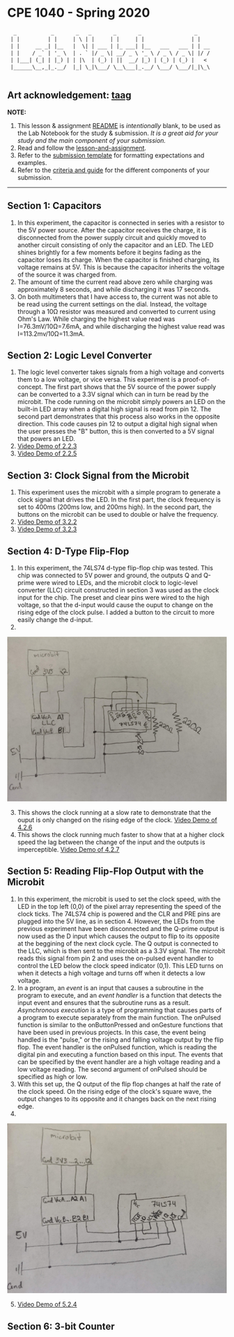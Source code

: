 # CPE 1040 - Spring 2020
```
  _           _       _   _       _       _                 _    
 | |         | |     | \ | |     | |     | |               | |   
 | |     __ _| |__   |  \| | ___ | |_ ___| |__   ___   ___ | | __
 | |    / _` | '_ \  | . ` |/ _ \| __/ _ \ '_ \ / _ \ / _ \| |/ /
 | |___| (_| | |_) | | |\  | (_) | ||  __/ |_) | (_) | (_) |   < 
 |______\__,_|_.__/  |_| \_|\___/ \__\___|_.__/ \___/ \___/|_|\_\
                                                                                                                      
```
Art acknowledgement: [taag](http://patorjk.com/software/taag/)
---

**NOTE:** 
1. This lesson & assignment [README](README.md) is _intentionally_ blank, to be used as the Lab Notebook for the study & submission. _It is a great aid for your study and the main component of your submission._
2. Read and follow the [lesson-and-assignment](lesson-and-assignment.md).
2. Refer to the [submission template](submission-template.md) for formatting expectations and examples. 
4. Refer to the [criteria and guide](criteria-and-guide.md) for the different components of your submission.
---

## Section 1: Capacitors
1. In this experiment, the capacitor is connected in series with a resistor to the 5V power source. After the capacitor receives the charge, it is disconnected from the power supply circuit and quickly moved to another circuit consisting of only the capacitor and an LED. The LED shines brightly for a few moments before it begins fading as the capacitor loses its charge.
When the capacitor is finished charging, its voltage remains at 5V. This is because the capacitor inherits the voltage of the source it was charged from.
 2. The amount of time the current read above zero while charging was approximately 8 seconds, and while discharging it was 17 seconds.
 3. On both multimeters that I have access to, the current was not able to be read using the current settings on the dial. Instead, the voltage through a 10Ω resistor was measured and converted to current using Ohm's Law. While charging the highest value read was I=76.3mV/10Ω=7.6mA, and while discharging the highest value read was I=113.2mv/10Ω=11.3mA.

## Section 2: Logic Level Converter
1. The logic level converter takes signals from a high voltage and converts them to a low voltage, or vice versa. This experiment is a proof-of-concept.
The first part shows that the 5V source of the power supply can be converted to a 3.3V signal which can in turn be read by the microbit. The code running on the microbit simply powers an LED on the built-in LED array when a digital high signal is read from pin 12.
The second part demonstrates that this process also works in the opposite direction. This code causes pin 12 to output a digital high signal when the user presses the "B" button, this is then converted to a 5V signal that powers an LED.
2. [Video Demo of 2.2.3](https://i.imgur.com/5mTvyty.mp4)
3. [Video Demo of 2.2.5](https://i.imgur.com/Oi8cfG8.mp4)

## Section 3: Clock Signal from the Microbit
1. This experiment uses the microbit with a simple program to generate a clock signal that drives the LED. In the first part, the clock frequency is set to 400ms (200ms low, and 200ms high). In the second part, the buttons on the microbit can be used to double or halve the frequency.
2. [Video Demo of 3.2.2](https://i.imgur.com/tTOPdqc.mp4)
3. [Video Demo of 3.2.3](https://i.imgur.com/ucOMod8.mp4)

## Section 4: D-Type Flip-Flop
1. In this experiment, the 74LS74 d-type flip-flop chip was tested. This chip was connected to 5V power and ground, the outputs Q and Q-prime were wired to LEDs, and the microbit clock to logic-level converter (LLC) circuit constructed in section 3 was used as the clock input for the chip. The preset and clear pins were wired to the high voltage, so that the d-input would cause the ouput to change on the rising edge of the clock pulse. I added a button to the circuit to more easily change the d-input.
2. 
![alt text](images/IMG_20200410_155458.jpg "Section 4 Circuit Diagram")

3. This shows the clock running at a slow rate to demonstrate that the ouput is only changed on the rising edge of the clock. [Video Demo of 4.2.6](https://i.imgur.com/kqopfRn.mp4)
4. This shows the clock running much faster to show that at a higher clock speed the lag between the change of the input and the outputs is imperceptible. [Video Demo of 4.2.7](https://i.imgur.com/YpNDISR.mp4)

## Section 5: Reading Flip-Flop Output with the Microbit
1. In this experiment, the microbit is used to set the clock speed, with the LED in the top left (0,0) of the pixel array representing the speed of the clock ticks. The 74LS74 chip is powered and the CLR and PRE pins are plugged into the 5V line, as in section 4. However, the LEDs from the previous experiment have been disconnected and the Q-prime output is now used as the D input which causes the output to flip to its opposite at the beggining of the next clock cycle. The Q output is connected to the LLC, which is then sent to the microbit as a 3.3V signal. The microbit reads this signal from pin 2 and uses the on-pulsed event handler to control the LED below the clock speed indicator (0,1). This LED turns on when it detects a high voltage and turns off when it detects a low voltage.
2. In a program, an *event* is an input that causes a subroutine in the program to execute, and an *event handler* is a function that detects the input event and ensures that the subroutine runs as a result. *Asynchronous execution* is a type of programming that causes parts of a program to execute separately from the main function.
The onPulsed function is similar to the onButtonPressed and onGesture functions that have been used in previous projects.
In this case, the event being handled is the "pulse," or the rising and falling voltage output by the flip flop.
The event handler is the onPulsed function, which is reading the digital pin and executing a function based on this input.
The events that can be specified by the event handler are a high voltage reading and a low voltage reading.
The second argument of onPulsed should be specified as high or low.
3. With this set up, the Q output of the flip flop changes at half the rate of the clock speed. On the rising edge of the clock's square wave, the output changes to its opposite and it changes back on the next rising edge.
4.
![alt text](images/IMG_20200410_155506.jpg "Section 5 Circuit Diagram")

5. [Video Demo of 5.2.4](https://i.imgur.com/rgeVcCj.mp4)

## Section 6: 3-bit Counter
